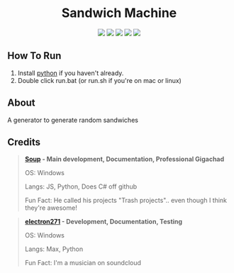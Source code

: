 <p align="center">
 <h1 align="center">Sandwich Machine</h1>
</p>
  <p align="center">
    <img src="https://img.shields.io/github/repo-size/sandwich-machine/sandwich-machine?style=for-the-badge"/>
    <img src="https://img.shields.io/github/languages/top/sandwich-machine/sandwich-machine?style=for-the-badge"/>
    <img src="https://img.shields.io/github/commit-activity/w/sandwich-machine/sandwich-machine?style=for-the-badge"/>
    <img src="https://img.shields.io/tokei/lines/github/sandwich-machine/sandwich-machine?style=for-the-badge"/>
    <img src="https://img.shields.io/github/downloads/sandwich-machine/sandwich-machine/total?style=for-the-badge"/>
</p>

## How To Run
1. Install [python](https://nodejs.org/) if you haven't already.
2. Double click run.bat (or run.sh if you're on mac or linux)

## About
A generator to generate random sandwiches

## Credits

> **[Soup](https://github.com/SoupDevHub) - Main development, Documentation, Professional Gigachad**
> 
> OS: Windows
>
> Langs: JS, Python, Does C# off github
>
> Fun Fact: He called his projects "Trash projects".. even though I think they're awesome!

> **[electron271](https://github.com/electron271) - Development, Documentation, Testing**
> 
> OS: Windows
> 
> Langs: Max, Python
> 
> Fun Fact: I'm a musician on soundcloud
